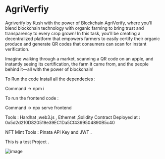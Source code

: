 # AgriVerfiy
Agriverify by Kush with the power of Blockchain
AgriVerify, where you'll blend blockchain technology with organic farming to bring trust and transparency to every crop grown! In this task, you’ll be creating a decentralized platform that empowers farmers to easily certify their organic produce and generate QR codes that consumers can scan for instant verification.

Imagine walking through a market, scanning a QR code on an apple, and instantly seeing its certification, the farm it came from, and the people behind it—all with the power of blockchain!

To Run the code Install all the dependecies :

Command -> npm i 

To run the frontend code :

Command -> npx serve frontend 

Tools : Hardhat ,web3.js , Ethernet ,Solidity 
Contract Deployed at : 0x5d2d210D820519e39EC1Da5Cf4399504890B5c40

NFT Mint Tools : Pinata API Key and JWT .

This is a test Project . 

![image](https://github.com/user-attachments/assets/967f5f5a-6da0-4266-83ed-9f93a0b44f93)
